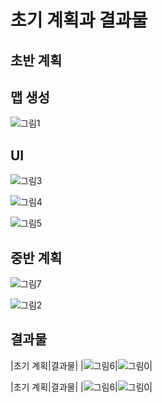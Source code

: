 # 초기 계획과 결과물

## 초반 계획

## 맵 생성
![그림1](https://user-images.githubusercontent.com/71679947/101417068-73dbde00-392e-11eb-80b7-38cd8487b498.png) <br>

## UI 
![그림3](https://user-images.githubusercontent.com/71679947/101417072-74747480-392e-11eb-9195-1d77be0145e4.png) <br>

![그림4](https://user-images.githubusercontent.com/71679947/101417073-750d0b00-392e-11eb-9ae7-eb2a70c7f960.png) <br>

![그림5](https://user-images.githubusercontent.com/71679947/101417075-750d0b00-392e-11eb-850b-306ae1c65796.png) <br>


## 중반 계획

![그림7](https://user-images.githubusercontent.com/71679947/101417079-75a5a180-392e-11eb-97f2-8b3f4c5604f2.png) <br>

![그림2](https://user-images.githubusercontent.com/71679947/101417070-74747480-392e-11eb-95e8-6a2cbbc71a56.png) <br>

## 결과물

|초기 계획|결과물|
|![그림6](https://user-images.githubusercontent.com/71679947/101417077-75a5a180-392e-11eb-8ffc-c4f75a76324d.png)|![그림0](https://user-images.githubusercontent.com/71679947/101417063-72aab100-392e-11eb-99bc-8cfcad4bf508.PNG)|

|초기 계획|결과물|
|![그림6](https://user-images.githubusercontent.com/71679947/101417077-75a5a180-392e-11eb-8ffc-c4f75a76324d.png)|![그림0](https://user-images.githubusercontent.com/71679947/101417063-72aab100-392e-11eb-99bc-8cfcad4bf508.PNG)|

